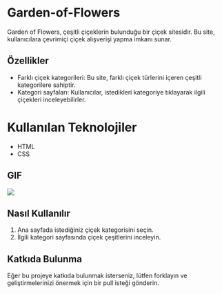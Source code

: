 # Garden-of-Flowers

Garden of Flowers, çeşitli çiçeklerin bulunduğu bir çiçek sitesidir. Bu site, kullanıcılara çevrimiçi çiçek alışverişi yapma imkanı sunar.

## Özellikler

- Farklı çiçek kategorileri: Bu site, farklı çiçek türlerini içeren çeşitli kategorilere sahiptir.
- Kategori sayfaları: Kullanıcılar, istedikleri kategoriye tıklayarak ilgili çiçekleri inceleyebilirler.

# Kullanılan Teknolojiler

- HTML
- CSS

## GIF

![](flowers.gif)

## Nasıl Kullanılır

1. Ana sayfada istediğiniz çiçek kategorisini seçin.
2. İlgili kategori sayfasında çiçek çeşitlerini inceleyin.

## Katkıda Bulunma

Eğer bu projeye katkıda bulunmak isterseniz, lütfen forklayın ve geliştirmelerinizi önermek için bir pull isteği gönderin.
